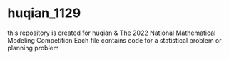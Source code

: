 # huqian_1129
this repository is created for huqian & The 2022 National Mathematical Modeling Competition
Each file contains code for a statistical problem or planning problem
